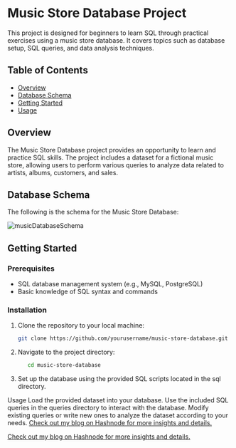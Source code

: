 # Music Store Database Project  

This project is designed for beginners to learn SQL through practical exercises using a music store database. It covers topics such as database setup, SQL queries, and data analysis techniques.  

## Table of Contents  

- [Overview](#overview)  
- [Database Schema](#database-schema)  
- [Getting Started](#getting-started)  
- [Usage](#usage) 

## Overview  

The Music Store Database project provides an opportunity to learn and practice SQL skills. The project includes a dataset for a fictional music store, allowing users to perform various queries to analyze data related to artists, albums, customers, and sales.  

## Database Schema  

The following is the schema for the Music Store Database:  

  ![musicDatabaseSchema](https://github.com/user-attachments/assets/3c3c9a94-7344-4e48-b71b-03150c271f5d)


## Getting Started  

### Prerequisites  

- SQL database management system (e.g., MySQL, PostgreSQL)  
- Basic knowledge of SQL syntax and commands  

### Installation  

1. Clone the repository to your local machine:  
   ```bash  
   git clone https://github.com/yourusername/music-store-database.git

2. Navigate to the project directory:
   ```bash
      cd music-store-database

3. Set up the database using the provided SQL scripts located in the sql directory.


Usage
Load the provided dataset into your database.
Use the included SQL queries in the queries directory to interact with the database.
Modify existing queries or write new ones to analyze the dataset according to your needs.
[Check out my blog on Hashnode for more insights and details.]([YourHashnodeLink](https://varunchopra08.hashnode.dev/data-analysis-using-sql))


[Check out my blog on Hashnode for more insights and details.]([YourHashnodeLink](https://varunchopra08.hashnode.dev/data-analysis-using-sql))





